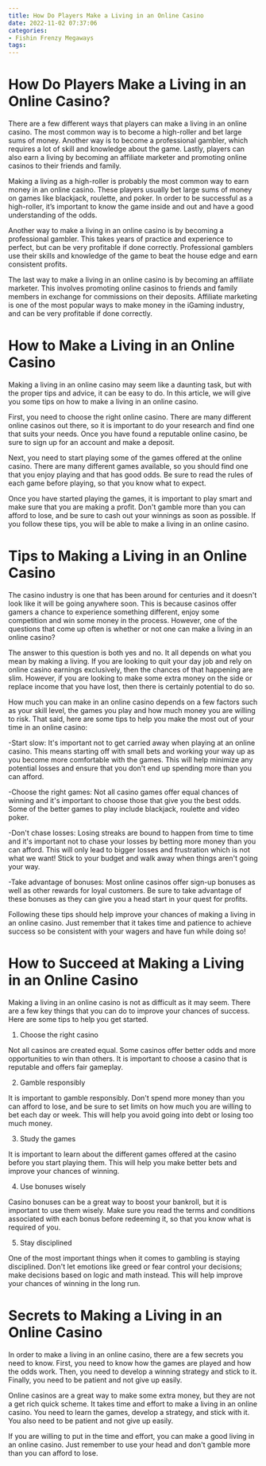 ```yaml
---
title: How Do Players Make a Living in an Online Casino
date: 2022-11-02 07:37:06
categories:
- Fishin Frenzy Megaways
tags:
---
```



#  How Do Players Make a Living in an Online Casino?

There are a few different ways that players can make a living in an online casino. The most common way is to become a high-roller and bet large sums of money. Another way is to become a professional gambler, which requires a lot of skill and knowledge about the game. Lastly, players can also earn a living by becoming an affiliate marketer and promoting online casinos to their friends and family.

Making a living as a high-roller is probably the most common way to earn money in an online casino. These players usually bet large sums of money on games like blackjack, roulette, and poker. In order to be successful as a high-roller, it’s important to know the game inside and out and have a good understanding of the odds.

Another way to make a living in an online casino is by becoming a professional gambler. This takes years of practice and experience to perfect, but can be very profitable if done correctly. Professional gamblers use their skills and knowledge of the game to beat the house edge and earn consistent profits.

The last way to make a living in an online casino is by becoming an affiliate marketer. This involves promoting online casinos to friends and family members in exchange for commissions on their deposits. Affiliate marketing is one of the most popular ways to make money in the iGaming industry, and can be very profitable if done correctly.

#  How to Make a Living in an Online Casino

Making a living in an online casino may seem like a daunting task, but with the proper tips and advice, it can be easy to do. In this article, we will give you some tips on how to make a living in an online casino.

First, you need to choose the right online casino. There are many different online casinos out there, so it is important to do your research and find one that suits your needs. Once you have found a reputable online casino, be sure to sign up for an account and make a deposit.

Next, you need to start playing some of the games offered at the online casino. There are many different games available, so you should find one that you enjoy playing and that has good odds. Be sure to read the rules of each game before playing, so that you know what to expect.

Once you have started playing the games, it is important to play smart and make sure that you are making a profit. Don't gamble more than you can afford to lose, and be sure to cash out your winnings as soon as possible. If you follow these tips, you will be able to make a living in an online casino.

#  Tips to Making a Living in an Online Casino

The casino industry is one that has been around for centuries and it doesn't look like it will be going anywhere soon. This is because casinos offer gamers a chance to experience something different, enjoy some competition and win some money in the process. However, one of the questions that come up often is whether or not one can make a living in an online casino?

The answer to this question is both yes and no. It all depends on what you mean by making a living. If you are looking to quit your day job and rely on online casino earnings exclusively, then the chances of that happening are slim. However, if you are looking to make some extra money on the side or replace income that you have lost, then there is certainly potential to do so.

How much you can make in an online casino depends on a few factors such as your skill level, the games you play and how much money you are willing to risk. That said, here are some tips to help you make the most out of your time in an online casino:

-Start slow: It's important not to get carried away when playing at an online casino. This means starting off with small bets and working your way up as you become more comfortable with the games. This will help minimize any potential losses and ensure that you don't end up spending more than you can afford.

-Choose the right games: Not all casino games offer equal chances of winning and it's important to choose those that give you the best odds. Some of the better games to play include blackjack, roulette and video poker.

-Don't chase losses: Losing streaks are bound to happen from time to time and it's important not to chase your losses by betting more money than you can afford. This will only lead to bigger losses and frustration which is not what we want! Stick to your budget and walk away when things aren't going your way.

-Take advantage of bonuses: Most online casinos offer sign-up bonuses as well as other rewards for loyal customers. Be sure to take advantage of these bonuses as they can give you a head start in your quest for profits.

Following these tips should help improve your chances of making a living in an online casino. Just remember that it takes time and patience to achieve success so be consistent with your wagers and have fun while doing so!

#  How to Succeed at Making a Living in an Online Casino

Making a living in an online casino is not as difficult as it may seem. There are a few key things that you can do to improve your chances of success. Here are some tips to help you get started.

1. Choose the right casino

Not all casinos are created equal. Some casinos offer better odds and more opportunities to win than others. It is important to choose a casino that is reputable and offers fair gameplay.

2. Gamble responsibly

It is important to gamble responsibly. Don't spend more money than you can afford to lose, and be sure to set limits on how much you are willing to bet each day or week. This will help you avoid going into debt or losing too much money.

3. Study the games

It is important to learn about the different games offered at the casino before you start playing them. This will help you make better bets and improve your chances of winning.

4. Use bonuses wisely

Casino bonuses can be a great way to boost your bankroll, but it is important to use them wisely. Make sure you read the terms and conditions associated with each bonus before redeeming it, so that you know what is required of you.


5. Stay disciplined

One of the most important things when it comes to gambling is staying disciplined. Don't let emotions like greed or fear control your decisions; make decisions based on logic and math instead. This will help improve your chances of winning in the long run.

#  Secrets to Making a Living in an Online Casino

In order to make a living in an online casino, there are a few secrets you need to know. First, you need to know how the games are played and how the odds work. Then, you need to develop a winning strategy and stick to it. Finally, you need to be patient and not give up easily.

Online casinos are a great way to make some extra money, but they are not a get rich quick scheme. It takes time and effort to make a living in an online casino. You need to learn the games, develop a strategy, and stick with it. You also need to be patient and not give up easily.

If you are willing to put in the time and effort, you can make a good living in an online casino. Just remember to use your head and don't gamble more than you can afford to lose.